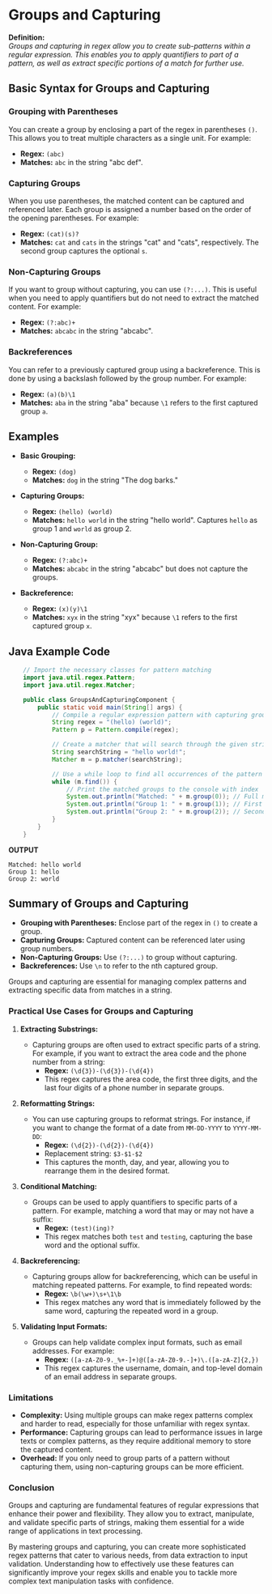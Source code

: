 # Groups and Capturing

**Definition:**  
*Groups and capturing in regex allow you to create sub-patterns within a regular expression. This enables you to apply quantifiers to part of a pattern, as well as extract specific portions of a match for further use.*

## Basic Syntax for Groups and Capturing

### Grouping with Parentheses
You can create a group by enclosing a part of the regex in parentheses `()`. This allows you to treat multiple characters as a single unit. For example:
- **Regex:** `(abc)`  
- **Matches:** `abc` in the string "abc def".

### Capturing Groups
When you use parentheses, the matched content can be captured and referenced later. Each group is assigned a number based on the order of the opening parentheses. For example:
- **Regex:** `(cat)(s)?`  
- **Matches:** `cat` and `cats` in the strings "cat" and "cats", respectively. The second group captures the optional `s`.

### Non-Capturing Groups
If you want to group without capturing, you can use `(?:...)`. This is useful when you need to apply quantifiers but do not need to extract the matched content. For example:
- **Regex:** `(?:abc)+`  
- **Matches:** `abcabc` in the string "abcabc".

### Backreferences
You can refer to a previously captured group using a backreference. This is done by using a backslash followed by the group number. For example:
- **Regex:** `(a)(b)\1`  
- **Matches:** `aba` in the string "aba" because `\1` refers to the first captured group `a`.

## Examples

- **Basic Grouping:**  
  - **Regex:** `(dog)`  
  - **Matches:** `dog` in the string "The dog barks."

- **Capturing Groups:**  
  - **Regex:** `(hello) (world)`  
  - **Matches:** `hello world` in the string "hello world". Captures `hello` as group 1 and `world` as group 2.

- **Non-Capturing Group:**  
  - **Regex:** `(?:abc)+`  
  - **Matches:** `abcabc` in the string "abcabc" but does not capture the groups.

- **Backreference:**  
  - **Regex:** `(x)(y)\1`  
  - **Matches:** `xyx` in the string "xyx" because `\1` refers to the first captured group `x`.

## Java Example Code

```java
    // Import the necessary classes for pattern matching
    import java.util.regex.Pattern;
    import java.util.regex.Matcher;

    public class GroupsAndCapturingComponent {
        public static void main(String[] args) {
            // Compile a regular expression pattern with capturing groups
            String regex = "(hello) (world)";
            Pattern p = Pattern.compile(regex);

            // Create a matcher that will search through the given string
            String searchString = "hello world!";
            Matcher m = p.matcher(searchString);

            // Use a while loop to find all occurrences of the pattern in the string
            while (m.find()) {
                // Print the matched groups to the console with index
                System.out.println("Matched: " + m.group(0)); // Full match
                System.out.println("Group 1: " + m.group(1)); // First group
                System.out.println("Group 2: " + m.group(2)); // Second group
            }
        }
    }
```

**OUTPUT**
```
Matched: hello world
Group 1: hello
Group 2: world
```

## Summary of Groups and Capturing
- **Grouping with Parentheses:** Enclose part of the regex in `()` to create a group.  
- **Capturing Groups:** Captured content can be referenced later using group numbers.  
- **Non-Capturing Groups:** Use `(?:...)` to group without capturing.  
- **Backreferences:** Use `\n` to refer to the nth captured group.

Groups and capturing are essential for managing complex patterns and extracting specific data from matches in a string.

### Practical Use Cases for Groups and Capturing

1. **Extracting Substrings:**
   - Capturing groups are often used to extract specific parts of a string. For example, if you want to extract the area code and the phone number from a string:
     - **Regex:** `(\d{3})-(\d{3})-(\d{4})`
     - This regex captures the area code, the first three digits, and the last four digits of a phone number in separate groups.

2. **Reformatting Strings:**
   - You can use capturing groups to reformat strings. For instance, if you want to change the format of a date from `MM-DD-YYYY` to `YYYY-MM-DD`:
     - **Regex:** `(\d{2})-(\d{2})-(\d{4})`
     - Replacement string: `$3-$1-$2`
     - This captures the month, day, and year, allowing you to rearrange them in the desired format.

3. **Conditional Matching:**
   - Groups can be used to apply quantifiers to specific parts of a pattern. For example, matching a word that may or may not have a suffix:
     - **Regex:** `(test)(ing)?`
     - This regex matches both `test` and `testing`, capturing the base word and the optional suffix.

4. **Backreferencing:**
   - Capturing groups allow for backreferencing, which can be useful in matching repeated patterns. For example, to find repeated words:
     - **Regex:** `\b(\w+)\s+\1\b`
     - This regex matches any word that is immediately followed by the same word, capturing the repeated word in a group.

5. **Validating Input Formats:**
   - Groups can help validate complex input formats, such as email addresses. For example:
     - **Regex:** `([a-zA-Z0-9._%+-]+)@([a-zA-Z0-9.-]+)\.([a-zA-Z]{2,})`
     - This regex captures the username, domain, and top-level domain of an email address in separate groups.

### Limitations

- **Complexity:** Using multiple groups can make regex patterns complex and harder to read, especially for those unfamiliar with regex syntax.
- **Performance:** Capturing groups can lead to performance issues in large texts or complex patterns, as they require additional memory to store the captured content.
- **Overhead:** If you only need to group parts of a pattern without capturing them, using non-capturing groups can be more efficient.

### Conclusion

Groups and capturing are fundamental features of regular expressions that enhance their power and flexibility. They allow you to extract, manipulate, and validate specific parts of strings, making them essential for a wide range of applications in text processing.

By mastering groups and capturing, you can create more sophisticated regex patterns that cater to various needs, from data extraction to input validation. Understanding how to effectively use these features can significantly improve your regex skills and enable you to tackle more complex text manipulation tasks with confidence.